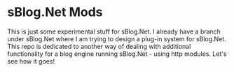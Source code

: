 # sBlog.Net Mods

This is just some experimental stuff for sBlog.Net. I already have a branch under sBlog.Net where I am trying to design a plug-in system for sBlog.Net. This repo is dedicated to another way of dealing with additional functionality for a blog engine running sBlog.Net - using http modules. Let's see how it goes!
